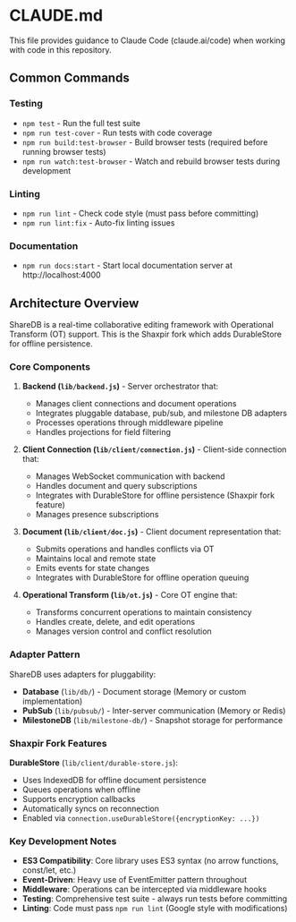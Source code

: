 # CLAUDE.md

This file provides guidance to Claude Code (claude.ai/code) when working with code in this repository.

## Common Commands

### Testing
- `npm test` - Run the full test suite
- `npm run test-cover` - Run tests with code coverage
- `npm run build:test-browser` - Build browser tests (required before running browser tests)
- `npm run watch:test-browser` - Watch and rebuild browser tests during development

### Linting
- `npm run lint` - Check code style (must pass before committing)
- `npm run lint:fix` - Auto-fix linting issues

### Documentation
- `npm run docs:start` - Start local documentation server at http://localhost:4000

## Architecture Overview

ShareDB is a real-time collaborative editing framework with Operational Transform (OT) support. This is the Shaxpir fork which adds DurableStore for offline persistence.

### Core Components

1. **Backend (`lib/backend.js`)** - Server orchestrator that:
   - Manages client connections and document operations
   - Integrates pluggable database, pub/sub, and milestone DB adapters
   - Processes operations through middleware pipeline
   - Handles projections for field filtering

2. **Client Connection (`lib/client/connection.js`)** - Client-side connection that:
   - Manages WebSocket communication with backend
   - Handles document and query subscriptions
   - Integrates with DurableStore for offline persistence (Shaxpir fork feature)
   - Manages presence subscriptions

3. **Document (`lib/client/doc.js`)** - Client document representation that:
   - Submits operations and handles conflicts via OT
   - Maintains local and remote state
   - Emits events for state changes
   - Integrates with DurableStore for offline operation queuing

4. **Operational Transform (`lib/ot.js`)** - Core OT engine that:
   - Transforms concurrent operations to maintain consistency
   - Handles create, delete, and edit operations
   - Manages version control and conflict resolution

### Adapter Pattern

ShareDB uses adapters for pluggability:
- **Database** (`lib/db/`) - Document storage (Memory or custom implementation)
- **PubSub** (`lib/pubsub/`) - Inter-server communication (Memory or Redis)
- **MilestoneDB** (`lib/milestone-db/`) - Snapshot storage for performance

### Shaxpir Fork Features

**DurableStore** (`lib/client/durable-store.js`):
- Uses IndexedDB for offline document persistence
- Queues operations when offline
- Supports encryption callbacks
- Automatically syncs on reconnection
- Enabled via `connection.useDurableStore({encryptionKey: ...})`

### Key Development Notes

- **ES3 Compatibility**: Core library uses ES3 syntax (no arrow functions, const/let, etc.)
- **Event-Driven**: Heavy use of EventEmitter pattern throughout
- **Middleware**: Operations can be intercepted via middleware hooks
- **Testing**: Comprehensive test suite - always run tests before committing
- **Linting**: Code must pass `npm run lint` (Google style with modifications)